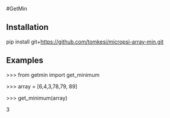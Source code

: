 #GetMin
## Installation 
pip install git+https://github.com/tomkesi/micropsi-array-min.git
## Examples

\>>> from getmin import get_minimum
 
\>>> array = [6,4,3,78,79, 89]

\>>> get_minimum(array)

3

